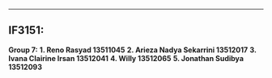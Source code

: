 ------------------------

IF3151:
--------------
**Group 7:**
**1. Reno Rasyad 13511045**
**2. Arieza Nadya Sekarrini 13512017**
**3. Ivana Clairine Irsan 13512041**
**4. Willy 13512065**
**5. Jonathan Sudibya 13512093**
